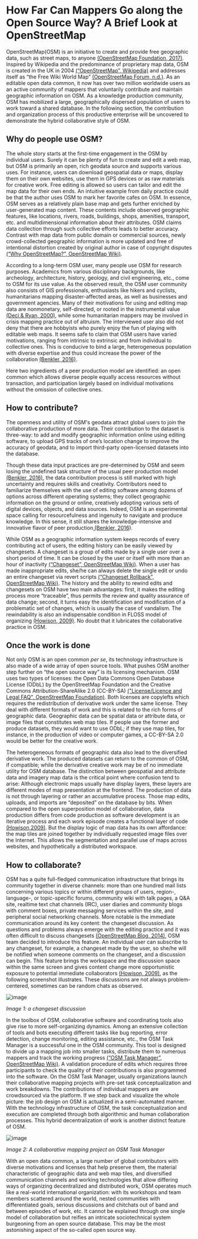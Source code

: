 # How Far Can Mappers Go along the Open Source Way? A Brief Look at OpenStreetMap

OpenStreetMap(OSM) is an initiative to create and provide free geographic data, such as street maps, to anyone [(OpenStreetMap Foundation, 2017)][2]. Inspired by Wikipedia and the predominance of proprietary map data, OSM is created in the UK in 2004 [(“OpenStreetMap”, Wikipedia)][3] and addresses itself as “the Free Wiki World Map” [(OpenStreetMap Forum, n.d.)][4]. As an editable open data common, it now has over two million worldwide users as an active community of mappers that voluntarily contribute and maintain geographic information on OSM. As a knowledge production community, OSM has mobilized a large, geographically dispersed population of users to work toward a shared database. In the following section, the contribution and organization process of this productive enterprise will be uncovered to demonstrate the hybrid collaborative style of OSM.
##	Why do people use OSM?
The whole story starts at the first-time engagement in the OSM by individual users. Surely it can be plenty of fun to create and edit a web map, but OSM is primarily an open, rich geodata source and supports various uses. For instance, users can download geospatial data or maps, display them on their own websites, use them in GPS devices or as raw materials for creative work.  Free editing is allowed so users can tailor and edit the map data for their own ends. An intuitive example from daily practice could be that the author uses OSM to mark her favorite cafes on OSM. In essence, OSM serves as a relatively plain base map and gets further enriched by user-generated map content. These contents include observed geographic features, like locations, rivers, roads, buildings, shops, amenities, transport, etc. and multidimensional information about their attributes. OSM claims data collection through such collective efforts leads to better accuracy. Contrast with map data from public domain or commercial sources, newly crowd-collected geographic information is more updated and free of intentional distortion created by original author in case of copyright disputes [(“Why OpenStreetMap?”, OpenStreetMap Wiki)][5].

According to a long-term OSM user, many people use OSM for research purposes. Academics from various disciplinary backgrounds, like archeology, architecture, history, geology, and civil engineering, etc., come to OSM for its use value. As the observed result, the OSM user community also consists of GIS professionals, enthusiasts like hikers and cyclists, humanitarians mapping disaster-affected areas, as well as businesses and government agencies. Many of their motivations for using and editing map data are nonmonetary, self-directed, or rooted in the instrumental value [(Deci & Ryan, 2000)][6], while some humanitarian mappers may be involved in crisis mapping practice out of altruism. The interviewed user also did not deny that there are hobbyists who purely enjoy the fun of playing with editable web maps.  It seems safe to claim that OSM users have varied motivations, ranging from intrinsic to extrinsic and from individual to collective ones. This is conducive to bind a large, heterogeneous population with diverse expertise and thus could increase the power of the collaboration [(Benkler, 2016)][1].

Here two ingredients of a peer production model are identified: an open common which allows diverse people equally access resources without transaction, and participation largely based on individual motivations without the omission of collective ones.

##	How to contribute?
The openness and utility of OSM's geodata attract global users to join the collaborative production of more data. Their contribution to the dataset is three-way: to add and modify geographic information online using editing software, to upload GPS tracks of one’s location change to improve the accuracy of geodata, and to import third-party open-licensed datasets into the database.

Though these data input practices are pre-determined by OSM and seem losing the undefined task structure of the usual peer production model [(Benkler, 2016)][1], the data contribution process is still marked with high uncertainty and requires skills and creativity. Contributors need to familiarize themselves with the use of editing software among dozens of options across different operating systems; they collect geographic information on the ground or online, creatively adopting various sets of digital devices, objects, and data sources. Indeed, OSM is an experimental space calling for resourcefulness and ingenuity to navigate and produce knowledge. In this sense, it still shares the knowledge-intensive and innovative flavor of peer production[ (Benkler, 2016][1]).

While OSM as a geographic information system keeps records of every contributing act of users, the editing history can be easily viewed by changesets. A changeset is a group of edits made by a single user over a short period of time. It can be closed by the user or itself with more than an hour of inactivity [(“Changeset”, OpenStreetMap Wiki)][7]. When a user has made inappropriate edits, she/he can always delete the single edit or undo an entire changeset via revert scripts [(“Changeset Rollback”, OpenStreetMap Wiki)][8]. The history and the ability to rewind edits and changesets on OSM have two main advantages: first, it makes the editing process more “traceable”, thus permits the review and quality assurance of data change; second, it turns easy the identification and modification of a problematic set of changes, which is usually the case of vandalism. The rewindability is also an indispensable condition in FLOSS model of organizing [(Howison, 2009)][9]. No doubt that it lubricates the collaborative practice in OSM.

##	Once the work is done
Not only OSM is an open common *per se*, its technology infrastructure is also made of a wide array of open source tools. What pushes OSM another step further on “the open source way” is its licensing mechanism. OSM uses two types of licenses: the Open Data Commons Open Database License (ODbL) by the OpenStreetMap Foundation and the Creative Commons Attribution-ShareAlike 2.0 (CC-BY-SA) [("License/Licence and Legal FAQ", OpenStreetMap Foundation)][10]. Both licenses are copylefts which requires the redistribution of derivative work under the same license. They deal with different formats of work and this is related to the rich forms of geographic data. Geographic data can be spatial data or attribute data, or image files that constitutes web map tiles. If people use the former and produce datasets, they would want to use ODbL; if they use map tiles, for instance, in the production of video or computer games, a CC-BY-SA 2.0 would be better for the creative work.

The heterogeneous formats of geographic data also lead to the diversified derivative work. The produced datasets can return to the common of OSM, if compatible; while the derivative creative work may be of no immediate utility for OSM database. The distinction between geospatial and attribute data and imagery map data is the critical point where confusion tend to arise: Although electronic maps usually have display layers, these layers are different modes of map presentation at the frontend. The production of data is not through layering or rather an accumulative process. Those map edits, uploads, and imports are “deposited” on the database by bits. When compared to the open superposition model of collaboration, data production differs from code production as software development is an iterative process and each work episode creates a functional layer of code [(Howison,2009)][9]. But the display logic of map data has its own affordance: the map tiles are joined together by individually requested image files over the Internet. This allows the segmentation and parallel use of maps across websites, and hypothetically a distributed workspace.
##	How to collaborate?
OSM has a quite full-fledged communication infrastructure that brings its community together in diverse channels: more than one hundred mail lists concerning various topics or within different groups of users, region-, language-, or topic-specific forums, community wiki with talk pages, a Q&A site, realtime text chat channels (IRC), user diaries and community blogs with comment boxes, private messaging services within the site, and peripheral social networking channels. More notable is the immediate communication around its key content: the changeset discussion. As questions and problems always emerge with the editing practice and it was often difficult to discuss changesets [(OpenStreetMap Blog, 2014)][11], OSM team decided to introduce this feature. An individual user can subscribe to any changeset, for example, a changeset made by the user, so she/he will be notified when someone comments on the changeset, and a discussion can begin. This feature brings the workspace and the discussion space within the same screen and gives content change more opportunistic exposure to potential immediate collaborators [(Howison, 2009)][9], as the following screenshot illustrates. These discussions are not always problem-centered, sometimes can be random chats as observed.

![image](https://github.com/caifand/peer_production_course/blob/master/class_scratch_space/AdaptationPaperImages_Fan_8Apr2018/AttachedImage1_Fan_8Apr2018.jpg)

_Image 1: a changeset discussion_

In the toolbox of OSM, collaborative software and coordinating tools also give rise to more self-organizing dynamics. Among an extensive collection of tools and bots executing different tasks like bug reporting, error detection, change monitoring, editing assistance, etc., the OSM Task Manager is a successful one in the OSM community. This tool is designed to divide up a mapping job into smaller tasks, distribute them to numerous mappers and track the working progress [(“OSM Task Manager”, OpenStreetMap Wiki)][12]. A validation procedure of edits which requires three participants to check the quality of their contributions is also programmed into the software. On the OSM Task Manager, usually organizations launch their collaborative mapping projects with pre-set task conceptualization and work breakdowns. The contributions of individual mappers are crowdsourced via the platform. If we step back and visualize the whole picture: the job design on OSM is actualized in a semi-automated manner. With the technology infrastructure of OSM, the task conceptualization and execution are completed through both algorithmic and human collaboration processes. This hybrid decentralization of work is another distinct feature of OSM.

 ![image](https://github.com/caifand/peer_production_course/blob/master/class_scratch_space/AdaptationPaperImages_Fan_8Apr2018/AttachedImage2_Fan_8Apr2018.png)

*Image 2: A collaborative mapping project on OSM Task Manager*

With an open data common, a large number of global contributors with diverse motivations and licenses that help preserve them, the material characteristic of geographic data and web map tiles, and diversified communication channels and working technologies that allow differing ways of organizing decentralized and distributed work, OSM operates much like a real-world international organization: with its workshops and team members scattered around the world, nested communities with differentiated goals, serious discussions and chitchats out of band and between episodes of work, etc. It cannot be explained through one single model of collaboration but reifies an intricate sociotechnical system burgeoning from an open source database. This may be the most astonishing aspect of the so-called open source way.

[1]:http://www.benkler.org/Peer%20production%20and%20cooperation%2009.pdf
[2]:https://wiki.osmfoundation.org/wiki/Main_Page
[3]:https://en.wikipedia.org/wiki/OpenStreetMap
[4]:https://forum.openstreetmap.org/
[5]:https://wiki.openstreetmap.org/wiki/Why_OpenStreetMap%3F
[6]:https://www-sciencedirect-com.ezproxy.lib.utexas.edu/science/article/pii/S0361476X99910202?via%3Dihub
[7]:https://wiki.openstreetmap.org/wiki/Changeset
[8]:https://wiki.openstreetmap.org/wiki/Change_rollback
[9]:http://james.howison.name/pubs/HowisonDissertationFinalCD.pdf
[10]:https://wiki.osmfoundation.org/wiki/Licence/Licence_and_Legal_FAQ
[11]:https://blog.openstreetmap.org/2014/11/02/introducing-changeset-discussions/
[12]:https://wiki.openstreetmap.org/wiki/OSM_Tasking_Manager
